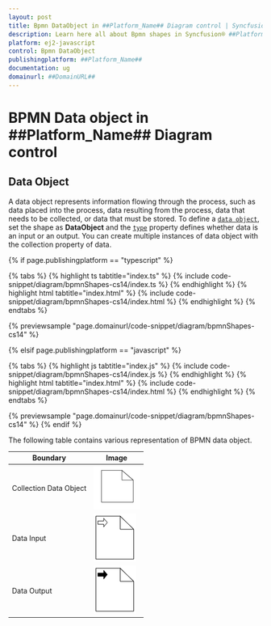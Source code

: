 ```yaml
---
layout: post
title: Bpmn DataObject in ##Platform_Name## Diagram control | Syncfusion®
description: Learn here all about Bpmn shapes in Syncfusion® ##Platform_Name## Diagram control of Syncfusion Essential® JS 2 and more.
platform: ej2-javascript
control: Bpmn DataObject 
publishingplatform: ##Platform_Name##
documentation: ug
domainurl: ##DomainURL##
---
```


# BPMN Data object in ##Platform_Name## Diagram control

## Data Object

A data object represents information flowing through the process, such as data placed into the process, data resulting from the process, data that needs to be collected, or data that must be stored. To define a [`data object`](../api/diagram/bpmnDataObject), set the shape as **DataObject** and the [`type`](../api/diagram/bpmnDataObjects/) property defines whether data is an input or an output. You can create multiple instances of data object with the collection property of data.

{% if page.publishingplatform == "typescript" %}

 {% tabs %}
{% highlight ts tabtitle="index.ts" %}
{% include code-snippet/diagram/bpmnShapes-cs14/index.ts %}
{% endhighlight %}
{% highlight html tabtitle="index.html" %}
{% include code-snippet/diagram/bpmnShapes-cs14/index.html %}
{% endhighlight %}
{% endtabs %}
        
{% previewsample "page.domainurl/code-snippet/diagram/bpmnShapes-cs14" %}

{% elsif page.publishingplatform == "javascript" %}

{% tabs %}
{% highlight js tabtitle="index.js" %}
{% include code-snippet/diagram/bpmnShapes-cs14/index.js %}
{% endhighlight %}
{% highlight html tabtitle="index.html" %}
{% include code-snippet/diagram/bpmnShapes-cs14/index.html %}
{% endhighlight %}
{% endtabs %}

{% previewsample "page.domainurl/code-snippet/diagram/bpmnShapes-cs14" %}
{% endif %}

The following table contains various representation of BPMN data object.

| Boundary | Image |
| -------- | -------- |
| Collection Data Object | ![Collection Data BPMN Shape](images/Dataobject.png) |
| Data Input | ![Data Input BPMN Shape](images/DataInput.png) |
| Data Output | ![Data Output BPMN Shape](images/DataOutput.png) |
